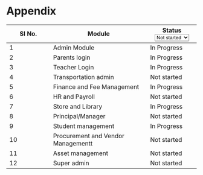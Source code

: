 # Appendix

<table><thead><tr><th width="100" data-type="number">Sl No.</th><th>Module</th><th width="115">Status<select><option value="Y4FFjapkOOFo" label="Not started" color="blue"></option><option value="PLHO9SguXrQQ" label="Completed" color="blue"></option><option value="VtO9BjxGfb6M" label="In Progress" color="blue"></option></select></th></tr></thead><tbody><tr><td>1</td><td>Admin Module</td><td><span data-option="VtO9BjxGfb6M">In Progress</span></td></tr><tr><td>2</td><td>Parents login</td><td><span data-option="VtO9BjxGfb6M">In Progress</span></td></tr><tr><td>3</td><td>Teacher Login</td><td><span data-option="VtO9BjxGfb6M">In Progress</span></td></tr><tr><td>4</td><td>Transportation admin</td><td><span data-option="Y4FFjapkOOFo">Not started</span></td></tr><tr><td>5</td><td>Finance and Fee Management</td><td><span data-option="VtO9BjxGfb6M">In Progress</span></td></tr><tr><td>6</td><td>HR and Payroll</td><td><span data-option="Y4FFjapkOOFo">Not started</span></td></tr><tr><td>7</td><td>Store and Library</td><td><span data-option="VtO9BjxGfb6M">In Progress</span></td></tr><tr><td>8</td><td>Principal/Manager</td><td><span data-option="Y4FFjapkOOFo">Not started</span></td></tr><tr><td>9</td><td>Student management</td><td><span data-option="VtO9BjxGfb6M">In Progress</span></td></tr><tr><td>10</td><td>Procurement and Vendor Managementt</td><td><span data-option="Y4FFjapkOOFo">Not started</span></td></tr><tr><td>11</td><td>Asset management</td><td><span data-option="Y4FFjapkOOFo">Not started</span></td></tr><tr><td>12</td><td>Super admin</td><td><span data-option="Y4FFjapkOOFo">Not started</span></td></tr></tbody></table>

